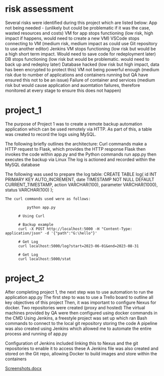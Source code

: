 # risk assessment 

Several risks were identified during this project which are listed below:
  App not being needed - (unlikely but could be problematic if it was the case, wasted resources and costs)
  VM for app stops functioning (low risk, high impact if happens, would need to create a new VM)
  VSCode stops connecting to VM (medium risk, medium impact as could use Git repository to use another editor)
  Jenkins VM stops functioning (low risk but would be a high short term impact. Would need to save code for redeployment later)
  DB stops functioning (low risk but would be problematic. would need to back up and redeploy later)
  Database hacked (low risk but high impact, data has been encrypted to protect this)
  VM not being powerful enough (medium risk due to number of applications and containers running but QA have ensured this not to be an issue)
  Failure of container and services (medium risk but would cause application and auomtation failures, therefore monitored at every stage to ensure this does not happen)




# project_1

The purpose of Project 1 was to create a remote backup automation application which can be used remotely via HTTP. 
As part of this, a table was created to record the logs using MySQL.

The following briefly outlines the architecture:
  Curl commands make a HTTP request to Flask, which provides the HTTP response
  Flask then invokes the code within app.py and the Python commands run
  app.py then executes the backup via Linux
  The log is actioned and recorded within the MySQL database

  The following was used to prepare the log table:
          CREATE TABLE log(
          id        INT PRIMARY KEY AUTO_INCREMENT,
          date      TIMESTAMP NOT NULL DEFAULT CURRENT_TIMESTAMP,
          action    VARCHAR(100),
          parameter VARCHAR(1000),
          status    VARCHAR(100)
        );

    The curl commands used were as follows:

              python app.py
          
          # Using Curl
          
          # Backup example
          curl -X POST http://localhost:5000 -H "Content-Type: application/json" -d '{"path":"G:\hello"}' 
          
          # Get Log
          curl localhost:5000/log?start=2023-06-01&end=2023-08-31
          
          # Get Log
          curl localhost:5000/stat

# project_2

After completing project 1, the next step was to use automation to run the application app.py
The first step to was to use a Trello board to outline all key objectives of this project
Then, it was important to configure Nexus for docker. Two repositories were created (proxy and hosted)
The virtual machines provided by QA were then configured using docker commands in the CMD 
Using Jenkins, a freestyle project was set up which ran Bash commands to connect to the local git repository storing the code
A pipeline was also created using Jenkins which allowed me to automate the entire process and running of app.py



Configuration of Jenkins included linking this to Nexus and the git repositories to enable it to access these 
A Jenkins file was also created and stored on the Git repo, allowing Docker to build images and store within the containers 

[Screenshots.docx](https://github.com/jayeshpatel98/project_1/files/12261581/Screenshots.docx)





